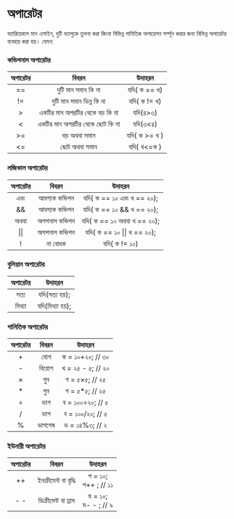 # অপারেটর
ভ্যারিয়েবলে মান এসাইন, দুটি ভ্যালুকে তুলনা করা কিংবা বিভিন্ন গানিতিক অপারেশন সর্ম্পূন  করার জন্য বিভিন্ন অপারেটর ব্যবহার করা হয়। যেমন:

### কন্ডিশনাল অপারেটর

|            অপারেটর            |               বিবরন              |              উদাহরন              |
|:-----------------------------:|:--------------------------------:|:--------------------------------:|
|               ==              | দুটি মান সমান কি না               | যদি( ক == খ)                     |
|              !=               |  দুটি মান সমান ভিন্ন কি না         |  যদি( ক != খ)                    |
|               >               | একটির মান অপরটির থেকে বড় কি না   | যদি(৪>৩)                         |
|               <               | একটির মান অপরটির থেকে ছোট কি না | যদি(৩<৪)                         |
|               >=              | বড় অথবা সমান                     | যদি( ক >= খ )                    |
|               <=              | ছোট অথবা সমান                   | যদি( খ<=ক )                      |

### লজিকাল অপারেটর
| অপারেটর |     বিবরন     |            উদাহরন           |
|:-------:|:-------------:|:---------------------------:|
|   এবং   | আবশ্যক কন্ডিশন  | যদি( ক == ১০ এবং খ == ২০);  |
|    &&   | আবশ্যক কন্ডিশন  | যদি( ক == ১০ && খ == ২০);   |
|   অথবা  | অপশনাল কন্ডিশন | যদি( ক == ১০ অথবা খ == ২০); |
|   &#124;&#124;    | অপশনাল কন্ডিশন | যদি( ক == ১০ &#124;&#124; খ == ২০); |
|    !    | না বোধক      | যদি( ক != ১০)               |

### বুলিয়ান অপারেটর
| অপারেটর |        উদাহরন       |
|:-------:|:-------------------:|
|   সত্য   | যদি(সত্য হয়);   |
|  মিথ্যা  | যদি(মিথ্যা হয়); |

### গানিতিক অপারেটর
| অপারেটর |        বিবরন       |        উদাহরন       |
|:-------:|:------------------:|:-------------------:|
|    +    |        যোগ        | ক = ১০+২০; // ৩০    |
|    -    |       বিয়োগ       | খ = ২৫ - ৫; // ২০   |
|    ×    |         গুন         | গ = ৫×৫; // ২৫      |
|    *    |         গুন         | গ = ৫*৫; // ২৫      |
|    ÷    |         ভাগ        | ব = ১০০÷২০; // ৫    |
|    /    |         ভাগ        | ব = ১০০/২০; // ৫    |
|    %    |       ভাগশেষ       | ভ = ১৪%৩; // ২      |

### ইউনারী অপারেটর 
| অপারেটর |        বিবরন       |        উদাহরন       |
|:-------:|:------------------:|:-------------------:|
|    ++   |  ইনক্রীমেন্ট বা বৃদ্ধি | প = ১০;<br/>প++  ; // ১১ |
|    - -   |  ডিক্রীমেন্ট বা হ্রাস | ম = ১০;<br/>ম- -  ; // ৯ |
